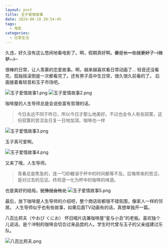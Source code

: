 ```yaml
---
layout: post
title: 玉子爱情故事
date: 2024-06-10 20:54:45
tags:
  - 电影
categories:
  - 记录生活
---
```


久违，好久没有这么悠闲地看电影了。啊，假期真好啊。~~要是长一些就更好了（做梦...）~~

很棒的日常，让人羡慕的恋爱故事。啊，越来越喜欢看日常动画了...
轻音还没看完，孤独摇滚倒是一次都看完了。还有男子高中生日常，很久很久前看的了。
后面接着看轻音和玉子市场吧。

![玉子爱情故事1.png](https://cooooing.github.io/images/记录生活/玉子爱情故事/玉子爱情故事1.png)
![玉子爱情故事2.png](https://cooooing.github.io/images/记录生活/玉子爱情故事/玉子爱情故事2.png)


咖啡屋的人生导师总是会说些富有哲理的话。
> 今日永远不同于昨日，所以今日才那么地美好。不过也会令人有些寂寞，这份寂寞的苦涩会日复一日地加深。咖啡也一样

![玉子爱情故事3.png](https://cooooing.github.io/images/记录生活/玉子爱情故事/玉子爱情故事3.png)

玉子真可爱啊。

![玉子爱情故事4.png](https://cooooing.github.io/images/记录生活/玉子爱情故事/玉子爱情故事4.png)

又来了哦，人生导师。
> 青春总是焦急的，连一勺砂糖溶于杯中的时间都等不及。后悔带来的苦涩，是对过去的见证。终将逐一化为杯中的咖啡的味道。

也是美好的结局。~~犹豫就会败北~~
![玉子爱情故事5.png](https://cooooing.github.io/images/记录生活/玉子爱情故事/玉子爱情故事5.png)

最后，放下咖啡屋人生导师的介绍吧，整个商店街都很不错氛围，像家人一样的邻居。
人生导师似乎也有些故事，如果后面TV动画有的话，真想单独开一篇。

八百比邦夫（やおび くにお）
怀旧唱片店兼咖啡屋“星与小丑”的老板。喜欢独个儿说话。是个冲制的咖啡会切合过来品尝的人。学生时代曾与玉子的父亲组建过乐队。

![八百比邦夫.png](https://cooooing.github.io/images/记录生活/玉子爱情故事/八百比邦夫.png)

